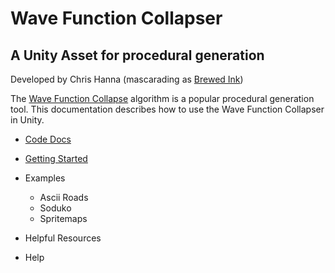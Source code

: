 ﻿# Wave Function Collapser
## A Unity Asset for procedural generation

Developed by Chris Hanna (mascarading as [Brewed Ink](https://cdhanna.github.io/brewedink/))

The [Wave Function Collapse](../../wiki/Wave-Function-Collapse 'Overview') algorithm is a popular procedural generation tool. This documentation describes how to use the Wave Function Collapser in Unity. 

- [Code Docs](./CodeDocsGenerationSpace.md 'Code docs')
- [Getting Started](../../wiki/Getting-Started 'Getting Started')
- Examples
    - Ascii Roads
    - Soduko
    - Spritemaps

- Helpful Resources
- Help
